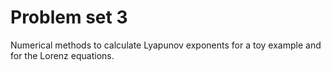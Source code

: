 # Problem set 3
Numerical methods to calculate Lyapunov exponents for a toy example and for the Lorenz equations.
